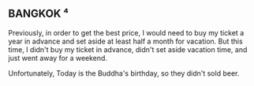 ## BANGKOK ⁴

<a-times :times="4" location="BANGKOK"></a-times>

Previously, in order to get the best price, I would need to buy my ticket a year in advance and set aside at least half a month for vacation. But this time, I didn't buy my ticket in advance, didn't set aside vacation time, and just went away for a weekend.

<a-hotel name="Novotel Bangkok Platinum Pratunam" date="2015-10-27" nights="2"></a-hotel>

Unfortunately, Today is the Buddha's birthday, so they didn't sold beer.
